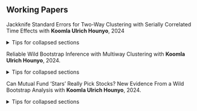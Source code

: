 ## Working Papers 
​Jackknife Standard Errors for Two-Way Clustering with Serially Correlated Time Effects​
with **Koomla Ulrich Hounyo**, 2024

<details>

<summary>Tips for collapsed sections</summary>

### You can add a header

You can add text within a collapsed section. 

You can add an image or a code block, too.

```ruby
   puts "Hello World"
```

</details>

Reliable Wild Bootstrap Inference with Multiway Clustering​
with **Koomla Ulrich Hounyo**, 2024.

<details>

<summary>Tips for collapsed sections</summary>

### You can add a header

You can add text within a collapsed section. 

You can add an image or a code block, too.

```ruby
   puts "Hello World"
```

</details>

Can Mutual Fund ‘Stars’ Really Pick Stocks? New Evidence From a Wild Bootstrap Analysis​
with **Koomla Ulrich Hounyo**, 2024.

<details>

<summary>Tips for collapsed sections</summary>

### You can add a header

You can add text within a collapsed section. 

You can add an image or a code block, too.

```ruby
   puts "Hello World"
```

</details>
